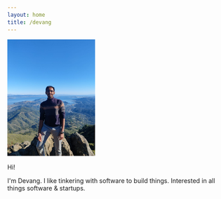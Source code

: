 ```yaml
---
layout: home
title: /devang
---
```


<img src="/me.jpeg" alt="me" width="200"/>

Hi!

I'm Devang. I like tinkering with software to build things. Interested in all things software & startups.